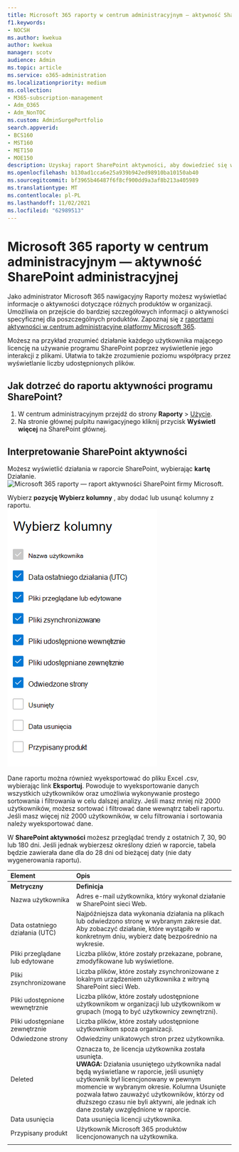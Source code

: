 ```yaml
---
title: Microsoft 365 raporty w centrum administracyjnym — aktywność SharePoint administracyjnej
f1.keywords:
- NOCSH
ms.author: kwekua
author: kwekua
manager: scotv
audience: Admin
ms.topic: article
ms.service: o365-administration
ms.localizationpriority: medium
ms.collection:
- M365-subscription-management
- Adm_O365
- Adm_NonTOC
ms.custom: AdminSurgePortfolio
search.appverid:
- BCS160
- MST160
- MET150
- MOE150
description: Uzyskaj raport SharePoint aktywności, aby dowiedzieć się więcej o aktywności każdego SharePoint użytkownika, liczbie udostępnionych plików i użyciu magazynu.
ms.openlocfilehash: b130ad1cca6e25a939b942ed98910ba10150ab40
ms.sourcegitcommit: bf3965b46487f6f8cf900dd9a3af8b213a405989
ms.translationtype: MT
ms.contentlocale: pl-PL
ms.lasthandoff: 11/02/2021
ms.locfileid: "62989513"
---
```

# <a name="microsoft-365-reports-in-the-admin-center---sharepoint-activity"></a>Microsoft 365 raporty w centrum administracyjnym — aktywność SharePoint administracyjnej

Jako administrator Microsoft 365 nawigacyjny Raporty możesz wyświetlać informacje o aktywności dotyczące różnych produktów w organizacji. Umożliwia on przejście do bardziej szczegółowych informacji o aktywności specyficznej dla poszczególnych produktów. Zapoznaj się z [raportami aktywności w centrum administracyjne platformy Microsoft 365](activity-reports.md).
  
Możesz na przykład zrozumieć działanie każdego użytkownika mającego licencję na używanie programu SharePoint poprzez wyświetlenie jego interakcji z plikami. Ułatwia to także zrozumienie poziomu współpracy przez wyświetlanie liczby udostępnionych plików.
  
## <a name="how-do-i-get-to-the-to-the-sharepoint-activity-report"></a>Jak dotrzeć do raportu aktywności programu SharePoint?

1. W centrum administracyjnym przejdź do strony **Raporty** \> <a href="https://go.microsoft.com/fwlink/p/?linkid=2074756" target="_blank">Użycie</a>. 
2. Na stronie głównej pulpitu nawigacyjnego kliknij przycisk **Wyświetl więcej** na SharePoint głównej.
  
## <a name="interpret-the-sharepoint-activity-report"></a>Interpretowanie SharePoint aktywności

Możesz wyświetlić działania w raporcie SharePoint, wybierając **kartę** Działanie.<br/>![Microsoft 365 raporty — raport aktywności SharePoint firmy Microsoft.](../../media/5a0a96f-0e4f-4fb9-8baa-3262275b3d1f.png)

Wybierz **pozycję Wybierz kolumny** , aby dodać lub usunąć kolumny z raportu.  <br/> ![SharePoint aktywności — wybierz kolumny.](../../media/3c396cd1-9701-4712-8eaa-eb7bba702aa8.png)

Dane raportu można również wyeksportować do pliku Excel .csv, wybierając link **Eksportuj**. Powoduje to wyeksportowanie danych wszystkich użytkowników oraz umożliwia wykonywanie prostego sortowania i filtrowania w celu dalszej analizy. Jeśli masz mniej niż 2000 użytkowników, możesz sortować i filtrować dane wewnątrz tabeli raportu. Jeśli masz więcej niż 2000 użytkowników, w celu filtrowania i sortowania należy wyeksportować dane. 

W **SharePoint aktywności** możesz przeglądać trendy z ostatnich 7, 30, 90 lub 180 dni. Jeśli jednak wybierzesz określony dzień w raporcie, tabela będzie zawierała dane dla do 28 dni od bieżącej daty (nie daty wygenerowania raportu).
  
|Element|Opis|
|:-----|:-----|
|**Metryczny**|**Definicja**|
|Nazwa użytkownika  <br/> |Adres e-mail użytkownika, który wykonał działanie w SharePoint sieci Web.  <br/> |
|Data ostatniego działania (UTC)  <br/> |Najpóźniejsza data wykonania działania na plikach lub odwiedzono stronę w wybranym zakresie dat. Aby zobaczyć działanie, które wystąpiło w konkretnym dniu, wybierz datę bezpośrednio na wykresie.  <br/> |
|Pliki przeglądane lub edytowane  <br/> |Liczba plików, które zostały przekazane, pobrane, zmodyfikowane lub wyświetlone.   <br/> |
|Pliki zsynchronizowane  <br/> |Liczba plików, które zostały zsynchronizowane z lokalnym urządzeniem użytkownika z witryną SharePoint sieci Web. <br/> |
|Pliki udostępnione wewnętrznie  <br/> | Liczba plików, które zostały udostępnione użytkownikom w organizacji lub użytkownikom w grupach (mogą to być użytkownicy zewnętrzni).  <br/> |
|Pliki udostępniane zewnętrznie  <br/> |Liczba plików, które zostały udostępnione użytkownikom spoza organizacji. <br/>|
|Odwiedzone strony  <br/> |Odwiedziny unikatowych stron przez użytkownika. <br/>|
|Deleted  <br/> | Oznacza to, że licencja użytkownika została usunięta.  <br/>  **UWAGA:** Działania usuniętego użytkownika nadal będą wyświetlane w raporcie, jeśli usunięty użytkownik był licencjonowany w pewnym momencie w wybranym okresie. Kolumna Usunięte pozwala łatwo zauważyć użytkowników, którzy od dłuższego czasu nie byli aktywni, ale jednak ich dane zostały uwzględnione w raporcie.  <br/> |
|Data usunięcia  <br/> |Data usunięcia licencji użytkownika. <br/>|
|Przypisany produkt  <br/> |Użytkownik Microsoft 365 produktów licencjonowanych na użytkownika.|
|||